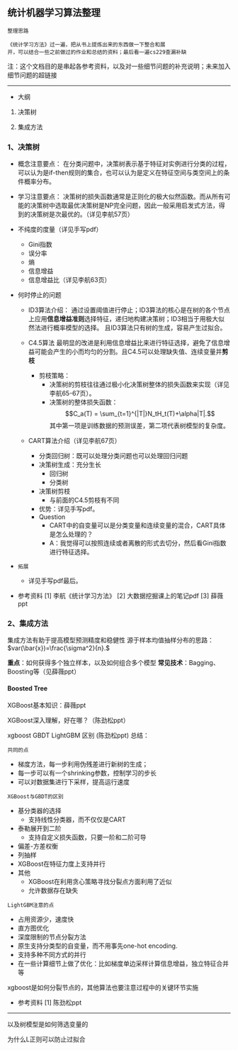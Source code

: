 ## 统计机器学习算法整理

    整理思路

    《统计学习方法》过一遍，把从书上提炼出来的东西做一下整合和展
    开，可以结合一些之前做过的作业和总结的资料；最后看一遍cs229查漏补缺

注：这个文档目的是串起各参考资料，以及对一些细节问题的补充说明；未来加入细节问题的超链接

----

- 大纲

1. 决策树

1. 集成方法

### 1、决策树

- 概念注意要点：
在分类问题中，决策树表示基于特征对实例进行分类的过程，可以认为是if-then规则的集合，也可以认为是定义在特征空间与类空间上的条件概率分布。

- 学习注意要点：
决策树的损失函数通常是正则化的极大似然函数。而从所有可能的决策树中选取最优决策树是NP完全问题，因此一般采用启发式方法，得到的决策树是次最优的。（详见李航57页）

- 不纯度的度量（详见手写pdf）
  - Gini指数
  - 误分率
  - 熵
  - 信息增益
  - 信息增益比（详见李航63页）

- 何时停止的问题
  - ID3算法介绍：
    通过设置阈值进行停止；ID3算法的核心是在树的各个节点上应用**信息增益准则**选择特征，递归地构建决策树；ID3相当于用极大似然法进行概率模型的选择。
    且ID3算法只有树的生成，容易产生过拟合。
  
  - C4.5算法
    最明显的改进是利用信息增益比来进行特征选择，避免了信息增益可能会产生的小而均匀的分割。且C4.5可以处理缺失值、连续变量并**剪枝**
    - 剪枝策略：
      - 决策树的剪枝往往通过极小化决策树整体的损失函数来实现（详见李航65-67页）。
      - 决策树的整体损失函数：$$C_a(T) = \sum_{t=1}^{|T|}N_tH_t(T)+\alpha|T|.$$
      其中第一项是训练数据的预测误差，第二项代表树模型的复杂度。

  - CART算法介绍（详见李航67页）
    - 分类回归树：既可以处理分类问题也可以处理回归问题
    - 决策树生成：充分生长
      - 回归树
      - 分类树
    - 决策树剪枝
      - 与前面的C4.5剪枝有不同
    - 优势：详见手写pdf。
    - Question
      - CART中的自变量可以是分类变量和连续变量的混合，CART具体是怎么处理的？
      - A：我觉得可以按照连续或者离散的形式去切分，然后看Gini指数进行特征选择。

- `拓展`
  - 详见手写pdf最后。
    

- 参考资料
[1] 李航《统计学习方法》
[2] 大数据挖掘课上的笔记pdf
[3] 薛薇ppt

### 2、集成方法

集成方法有助于提高模型预测精度和稳健性
源于样本均值抽样分布的思路：$var(\bar{x})=\frac{\sigma^2}{n}.$

**重点**：如何获得多个独立样本，以及如何组合多个模型
**常见技术**：Bagging、Boosting等（见薛薇ppt）

#### Boosted Tree

XGBoost基本知识：薛薇ppt

XGBoost深入理解，好在哪？（陈劲松ppt）

xgboost GBDT LightGBM 区别 (陈劲松ppt)
总结：

`共同的点`
  - 梯度方法，每一步利用伪残差进行新树的生成；
  - 每一步可以有一个shrinking参数，控制学习的步长
  - 可以对数据集进行下采样，提高运行速度

`XGBoost与GBDT的区别`
  - 基分类器的选择
    - 支持线性分类器，而不仅仅是CART
  - 泰勒展开到二阶
    - 支持自定义损失函数，只要一阶和二阶可导
  - 偏差-方差权衡
  - 列抽样
  - XGBoost在特征力度上支持并行
  - 其他
    - XGBoost在利用贪心策略寻找分裂点方面利用了近似
    - 允许数据存在缺失

`LightGBM注意的点`
  - 占用资源少，速度快
  - 直方图优化
  - 深度限制的节点分裂方法
  - 原生支持分类型的自变量，而不用事先one-hot encoding.
  - 支持多种不同方式的并行
  - 在一些计算细节上做了优化：比如梯度单边采样计算信息增益，独立特征合并等
  

xgboost是如何分裂节点的，其他算法也要注意过程中的关键环节实施


- 参考资料
[1] 陈劲松ppt

---

以及树模型是如何筛选变量的

为什么L正则可以防止过拟合
